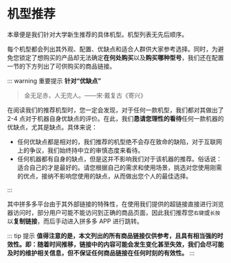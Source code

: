# 机型推荐

本章便是我们针对大学新生推荐的具体机型。机型列表无先后顺序。

每个机型都会列出其外观、配置、优缺点和适合人群供大家参考选择。同时，为避免您锁定了想购买的产品却无法确定**在何处购买**以及**购买哪种型号**，我们还在配置一节的下方列出了可供购买的商品链接。

::: warning 重要提示
**针对“优缺点”**<span id="优缺点"></span>

> 金无足赤，人无完人。——宋·戴复古《寄兴》

在阅读我们的推荐机型时，您一定会发现，对于任何一款机型，我们都对其做出了 2-4 点对于机器自身优缺点的评价。在此，我们**恳请您理性的看待**任何一款机器的优缺点，尤其是缺点。具体来说：

- 任何优缺点都是相对的，我们推荐的机型绝不会存在致命的缺陷，对于互联网上的争议，我们始终持中立的审慎态度来看待。
- 任何机器都有自身的缺点，但是这并不影响我们对于该机器的推荐。俗话说：适合自己的才是最好的。请您根据自己的需求和使用场景，挑选对您使用刚需的优点，接纳不影响您使用的缺点，从而做出您个人的最佳选择。

:::

其中拼多多平台由于其外部链接的特殊性，在使用我们提供的超链接直接进行浏览器访问时，部分用户可能不能访问到正确的商品页面，因此我们推荐您`右键`或`长按`以**复制链接**，而后手动进入拼多多 APP 进行跳转。

::: tip 提示
**值得注意的是，本文列出的所有商品链接仅供参考，且具有相当强的时效性。即：随着时间推移，链接中的内容可能会发生变化甚至失效，我们会尽可能及时的维护相关信息，但不保证任何商品链接在任何时刻的有效性。**
:::
